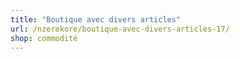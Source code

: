 ```yaml
---
title: "Boutique avec divers articles"
url: /nzerekore/boutique-avec-divers-articles-17/
shop: commodité
---
```

